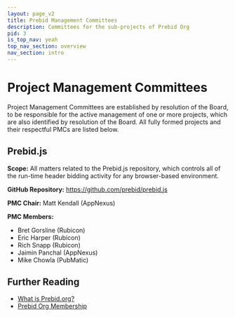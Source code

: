 ```yaml
---
layout: page_v2
title: Prebid Management Committees
description: Committees for the sub-projects of Prebid Org
pid: 3
is_top_nav: yeah
top_nav_section: overview
nav_section: intro
---
```


<div class="bs-docs-section" markdown="1">

# Project Management Committees

Project Management Committees are established by resolution of the Board, to be responsible for the active management of one or more projects, which are also identified by resolution of the Board. All fully formed projects and their respectful PMCs are listed below.

## Prebid.js

**Scope:** All matters related to the Prebid.js repository, which controls all of the run-time header bidding activity for any browser-based environment.

**GitHub Repository:** https://github.com/prebid/prebid.js

**PMC Chair:** Matt Kendall (AppNexus)

**PMC Members:**

* Bret Gorsline (Rubicon)
* Eric Harper (Rubicon)
* Rich Snapp (Rubicon)
* Jaimin Panchal (AppNexus)
* Mike Chowla (PubMatic)


## Further Reading

* [What is Prebid.org?]({{site.baseurl}}/overview/what-is-prebid-org.html)
* [Prebid Org Membership]({{site.baseurl}}/overview/prebid-members.html)

</div>
